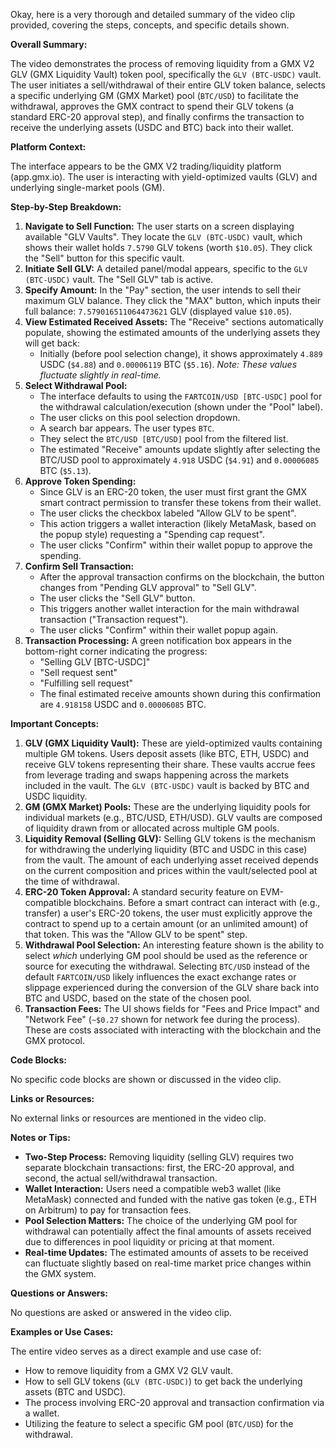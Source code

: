 Okay, here is a very thorough and detailed summary of the video clip provided, covering the steps, concepts, and specific details shown.

**Overall Summary:**

The video demonstrates the process of removing liquidity from a GMX V2 GLV (GMX Liquidity Vault) token pool, specifically the `GLV (BTC-USDC)` vault. The user initiates a sell/withdrawal of their entire GLV token balance, selects a specific underlying GM (GMX Market) pool (`BTC/USD`) to facilitate the withdrawal, approves the GMX contract to spend their GLV tokens (a standard ERC-20 approval step), and finally confirms the transaction to receive the underlying assets (USDC and BTC) back into their wallet.

**Platform Context:**

The interface appears to be the GMX V2 trading/liquidity platform (app.gmx.io). The user is interacting with yield-optimized vaults (GLV) and underlying single-market pools (GM).

**Step-by-Step Breakdown:**

1.  **Navigate to Sell Function:** The user starts on a screen displaying available "GLV Vaults". They locate the `GLV (BTC-USDC)` vault, which shows their wallet holds `7.5790` GLV tokens (worth `$10.05`). They click the "Sell" button for this specific vault.
2.  **Initiate Sell GLV:** A detailed panel/modal appears, specific to the `GLV (BTC-USDC)` vault. The "Sell GLV" tab is active.
3.  **Specify Amount:** In the "Pay" section, the user intends to sell their maximum GLV balance. They click the "MAX" button, which inputs their full balance: `7.579016511064473621` GLV (displayed value `$10.05`).
4.  **View Estimated Received Assets:** The "Receive" sections automatically populate, showing the estimated amounts of the underlying assets they will get back:
    *   Initially (before pool selection change), it shows approximately `4.889` USDC (`$4.88`) and `0.00006119` BTC (`$5.16`). *Note: These values fluctuate slightly in real-time.*
5.  **Select Withdrawal Pool:**
    *   The interface defaults to using the `FARTCOIN/USD [BTC-USDC]` pool for the withdrawal calculation/execution (shown under the "Pool" label).
    *   The user clicks on this pool selection dropdown.
    *   A search bar appears. The user types `BTC`.
    *   They select the `BTC/USD [BTC/USD]` pool from the filtered list.
    *   The estimated "Receive" amounts update slightly after selecting the BTC/USD pool to approximately `4.918` USDC (`$4.91`) and `0.00006085` BTC (`$5.13`).
6.  **Approve Token Spending:**
    *   Since GLV is an ERC-20 token, the user must first grant the GMX smart contract permission to transfer these tokens from their wallet.
    *   The user clicks the checkbox labeled "Allow GLV to be spent".
    *   This action triggers a wallet interaction (likely MetaMask, based on the popup style) requesting a "Spending cap request".
    *   The user clicks "Confirm" within their wallet popup to approve the spending.
7.  **Confirm Sell Transaction:**
    *   After the approval transaction confirms on the blockchain, the button changes from "Pending GLV approval" to "Sell GLV".
    *   The user clicks the "Sell GLV" button.
    *   This triggers another wallet interaction for the main withdrawal transaction ("Transaction request").
    *   The user clicks "Confirm" within their wallet popup again.
8.  **Transaction Processing:** A green notification box appears in the bottom-right corner indicating the progress:
    *   "Selling GLV [BTC-USDC]"
    *   "Sell request sent"
    *   "Fulfilling sell request"
    *   The final estimated receive amounts shown during this confirmation are `4.918158` USDC and `0.00006085` BTC.

**Important Concepts:**

1.  **GLV (GMX Liquidity Vault):** These are yield-optimized vaults containing multiple GM tokens. Users deposit assets (like BTC, ETH, USDC) and receive GLV tokens representing their share. These vaults accrue fees from leverage trading and swaps happening across the markets included in the vault. The `GLV (BTC-USDC)` vault is backed by BTC and USDC liquidity.
2.  **GM (GMX Market) Pools:** These are the underlying liquidity pools for individual markets (e.g., BTC/USD, ETH/USD). GLV vaults are composed of liquidity drawn from or allocated across multiple GM pools.
3.  **Liquidity Removal (Selling GLV):** Selling GLV tokens is the mechanism for withdrawing the underlying liquidity (BTC and USDC in this case) from the vault. The amount of each underlying asset received depends on the current composition and prices within the vault/selected pool at the time of withdrawal.
4.  **ERC-20 Token Approval:** A standard security feature on EVM-compatible blockchains. Before a smart contract can interact with (e.g., transfer) a user's ERC-20 tokens, the user must explicitly approve the contract to spend up to a certain amount (or an unlimited amount) of that token. This was the "Allow GLV to be spent" step.
5.  **Withdrawal Pool Selection:** An interesting feature shown is the ability to select *which* underlying GM pool should be used as the reference or source for executing the withdrawal. Selecting `BTC/USD` instead of the default `FARTCOIN/USD` likely influences the exact exchange rates or slippage experienced during the conversion of the GLV share back into BTC and USDC, based on the state of the chosen pool.
6.  **Transaction Fees:** The UI shows fields for "Fees and Price Impact" and "Network Fee" (`~$0.27` shown for network fee during the process). These are costs associated with interacting with the blockchain and the GMX protocol.

**Code Blocks:**

No specific code blocks are shown or discussed in the video clip.

**Links or Resources:**

No external links or resources are mentioned in the video clip.

**Notes or Tips:**

*   **Two-Step Process:** Removing liquidity (selling GLV) requires two separate blockchain transactions: first, the ERC-20 approval, and second, the actual sell/withdrawal transaction.
*   **Wallet Interaction:** Users need a compatible web3 wallet (like MetaMask) connected and funded with the native gas token (e.g., ETH on Arbitrum) to pay for transaction fees.
*   **Pool Selection Matters:** The choice of the underlying GM pool for withdrawal can potentially affect the final amounts of assets received due to differences in pool liquidity or pricing at that moment.
*   **Real-time Updates:** The estimated amounts of assets to be received can fluctuate slightly based on real-time market price changes within the GMX system.

**Questions or Answers:**

No questions are asked or answered in the video clip.

**Examples or Use Cases:**

The entire video serves as a direct example and use case of:
*   How to remove liquidity from a GMX V2 GLV vault.
*   How to sell GLV tokens (`GLV (BTC-USDC)`) to get back the underlying assets (BTC and USDC).
*   The process involving ERC-20 approval and transaction confirmation via a wallet.
*   Utilizing the feature to select a specific GM pool (`BTC/USD`) for the withdrawal.